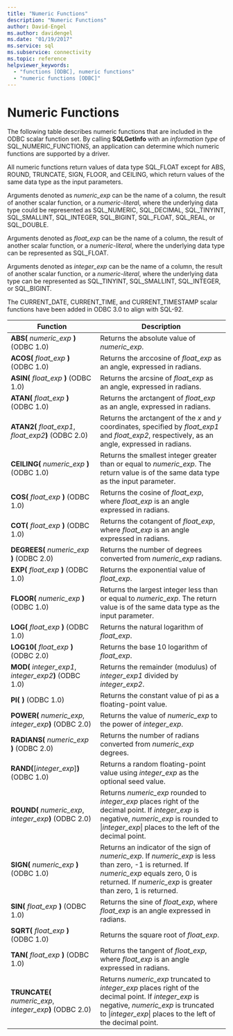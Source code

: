 ```yaml
---
title: "Numeric Functions"
description: "Numeric Functions"
author: David-Engel
ms.author: davidengel
ms.date: "01/19/2017"
ms.service: sql
ms.subservice: connectivity
ms.topic: reference
helpviewer_keywords:
  - "functions [ODBC], numeric functions"
  - "numeric functions [ODBC]"
---
```

# Numeric Functions
The following table describes numeric functions that are included in the ODBC scalar function set. By calling **SQLGetInfo** with an *information type* of SQL_NUMERIC_FUNCTIONS, an application can determine which numeric functions are supported by a driver.  
  
 All numeric functions return values of data type SQL_FLOAT except for ABS, ROUND, TRUNCATE, SIGN, FLOOR, and CEILING, which return values of the same data type as the input parameters.  
  
 Arguments denoted as *numeric_exp* can be the name of a column, the result of another scalar function, or a *numeric-litera*l, where the underlying data type could be represented as SQL_NUMERIC, SQL_DECIMAL, SQL_TINYINT, SQL_SMALLINT, SQL_INTEGER, SQL_BIGINT, SQL_FLOAT, SQL_REAL, or SQL_DOUBLE.  
  
 Arguments denoted as *float_exp* can be the name of a column, the result of another scalar function, or a *numeric-literal*, where the underlying data type can be represented as SQL_FLOAT.  
  
 Arguments denoted as *integer_exp* can be the name of a column, the result of another scalar function, or a *numeric-literal*, where the underlying data type can be represented as SQL_TINYINT, SQL_SMALLINT, SQL_INTEGER, or SQL_BIGINT.  
  
 The CURRENT_DATE, CURRENT_TIME, and CURRENT_TIMESTAMP scalar functions have been added in ODBC 3.0 to align with SQL-92.  
  
|Function|Description|  
|--------------|-----------------|  
|**ABS(** _numeric_exp_ **)**  (ODBC 1.0)|Returns the absolute value of *numeric_exp*.|  
|**ACOS(** _float_exp_ **)**  (ODBC 1.0)|Returns the arccosine of *float_exp* as an angle, expressed in radians.|  
|**ASIN(** _float_exp_ **)**  (ODBC 1.0)|Returns the arcsine of *float_exp* as an angle, expressed in radians.|  
|**ATAN(** _float_exp_ **)**  (ODBC 1.0)|Returns the arctangent of *float_exp* as an angle, expressed in radians.|  
|**ATAN2(** _float_exp1_, _float_exp2_**)**  (ODBC 2.0)|Returns the arctangent of the *x* and *y* coordinates, specified by *float_exp1* and *float_exp2*, respectively, as an angle, expressed in radians.|  
|**CEILING(** _numeric_exp_ **)**  (ODBC 1.0)|Returns the smallest integer greater than or equal to *numeric_exp*. The return value is of the same data type as the input parameter.|  
|**COS(** _float_exp_ **)**  (ODBC 1.0)|Returns the cosine of *float_exp*, where *float_exp* is an angle expressed in radians.|  
|**COT(** _float_exp_ **)**  (ODBC 1.0)|Returns the cotangent of *float_exp*, where *float_exp* is an angle expressed in radians.|  
|**DEGREES(** _numeric_exp_ **)**  (ODBC 2.0)|Returns the number of degrees converted from *numeric_exp* radians.|  
|**EXP(** _float_exp_ **)**  (ODBC 1.0)|Returns the exponential value of *float_exp*.|  
|**FLOOR(** _numeric_exp_ **)**  (ODBC 1.0)|Returns the largest integer less than or equal to *numeric_exp*. The return value is of the same data type as the input parameter.|  
|**LOG(** _float_exp_ **)**  (ODBC 1.0)|Returns the natural logarithm of *float_exp*.|  
|**LOG10(** _float_exp_ **)**  (ODBC 2.0)|Returns the base 10 logarithm of *float_exp*.|  
|**MOD(** _integer_exp1_, _integer_exp2_**)**  (ODBC 1.0)|Returns the remainder (modulus) of *integer_exp1* divided by *integer_exp2*.|  
|**PI( )**  (ODBC 1.0)|Returns the constant value of pi as a floating-point value.|  
|**POWER(** _numeric_exp_, _integer_exp_**)**  (ODBC 2.0)|Returns the value of *numeric_exp* to the power of *integer_exp*.|  
|**RADIANS(** _numeric_exp_ **)**  (ODBC 2.0)|Returns the number of radians converted from *numeric_exp* degrees.|  
|**RAND(**[*integer_exp*]**)**  (ODBC 1.0)|Returns a random floating-point value using *integer_exp* as the optional seed value.|  
|**ROUND(** _numeric_exp_, _integer_exp_**)**  (ODBC 2.0)|Returns *numeric_exp* rounded to *integer_exp* places right of the decimal point. If *integer_exp* is negative, *numeric_exp* is rounded to &#124;*integer_exp*&#124; places to the left of the decimal point.|  
|**SIGN(** _numeric_exp_ **)**  (ODBC 1.0)|Returns an indicator of the sign of *numeric_exp*. If *numeric_exp* is less than zero, -1 is returned. If *numeric_exp* equals zero, 0 is returned. If *numeric_exp* is greater than zero, 1 is returned.|  
|**SIN(** _float_exp_ **)**  (ODBC 1.0)|Returns the sine of *float_exp*, where *float_exp* is an angle expressed in radians.|  
|**SQRT(** _float_exp_ **)**  (ODBC 1.0)|Returns the square root of *float_exp*.|  
|**TAN(** _float_exp_ **)**  (ODBC 1.0)|Returns the tangent of *float_exp*, where *float_exp* is an angle expressed in radians.|  
|**TRUNCATE(** _numeric_exp_, _integer_exp_**)**  (ODBC 2.0)|Returns *numeric_exp* truncated to *integer_exp* places right of the decimal point. If *integer_exp* is negative, *numeric_exp* is truncated to &#124;*integer_exp*&#124; places to the left of the decimal point.|
